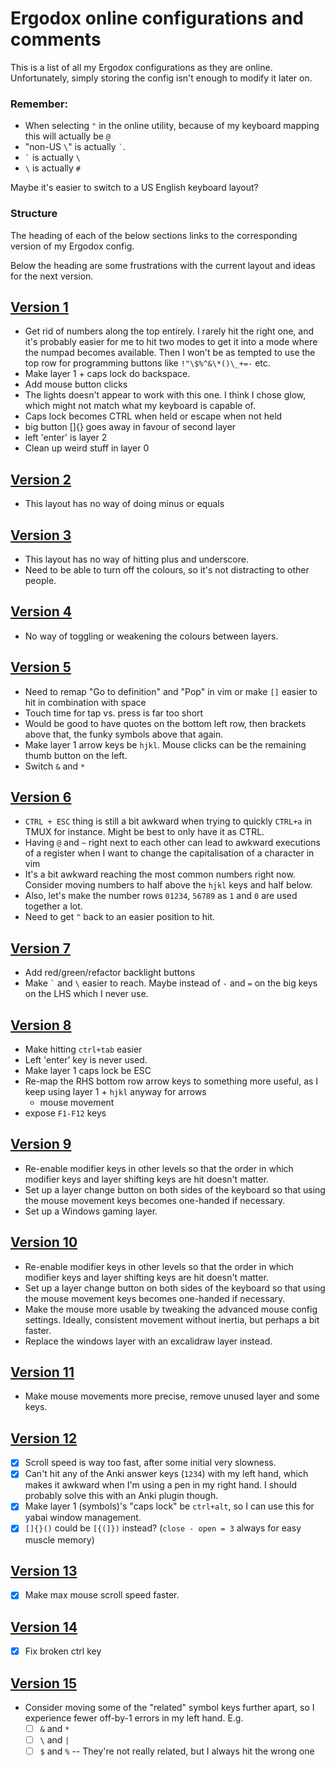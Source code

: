 # Ergodox online configurations and comments

This is a list of all my Ergodox configurations as they are online.
Unfortunately, simply storing the config isn't enough to modify it later on.

### Remember:

<!-- TODO: Is this still true? -->

- When selecting `"` in the online utility, because of my keyboard mapping this will actually be `@`
- "non-US `\`" is actually `` ` ``.
- `` ` `` is actually `\`
- `\` is actually `#`

Maybe it's easier to switch to a US English keyboard layout?

### Structure

The heading of each of the below sections links to the corresponding version of my Ergodox config.

Below the heading are some frustrations with the current layout and ideas for the next version.

## [Version 1](https://configure.ergodox-ez.com/ergodox-ez/layouts/gaAw4/latest/1)

- Get rid of numbers along the top entirely. I rarely hit the right one, and it's probably easier for me to hit two modes to get it into a mode where the numpad becomes available. Then I won't be as tempted to use the top row for programming buttons like `!"\$%^&\*()\_+=-` etc.
- Make layer 1 + caps lock do backspace.
- Add mouse button clicks
- The lights doesn't appear to work with this one. I think I chose glow, which might not match what my keyboard is capable of.
- Caps lock becomes CTRL when held or escape when not held
- big button []{} goes away in favour of second layer
- left 'enter' is layer 2
- Clean up weird stuff in layer 0

## [Version 2](https://configure.ergodox-ez.com/ergodox-ez/layouts/XbMwy/latest/2)

- This layout has no way of doing minus or equals

## [Version 3](https://configure.ergodox-ez.com/ergodox-ez/layouts/40E5n/latest/1)

- This layout has no way of hitting plus and underscore.
- Need to be able to turn off the colours, so it's not distracting to other people.

## [Version 4](https://configure.ergodox-ez.com/ergodox-ez/layouts/Rjr55/latest/0)

- No way of toggling or weakening the colours between layers.

## [Version 5](https://configure.ergodox-ez.com/ergodox-ez/layouts/JaQLB/latest/2)

- Need to remap "Go to definition" and "Pop" in vim or make `[]` easier to hit in combination with space
- Touch time for tap vs. press is far too short
- Would be good to have quotes on the bottom left row, then brackets above that, the funky symbols above that again.
- Make layer 1 arrow keys be `hjkl`. Mouse clicks can be the remaining thumb button on the left.
- Switch `&` and `*`

## [Version 6](https://configure.ergodox-ez.com/ergodox-ez/layouts/9DKbW/latest/1)

- `CTRL + ESC` thing is still a bit awkward when trying to quickly `CTRL+a` in TMUX for instance. Might be best to only have it as CTRL.
- Having `@` and `~` right next to each other can lead to awkward executions of a register when I want to change the capitalisation of a character in vim
- It's a bit awkward reaching the most common numbers right now. Consider moving numbers to half above the `hjkl` keys and half below.
- Also, let's make the number rows `01234`, `56789` as `1` and `0` are used together a lot.
- Need to get `^` back to an easier position to hit.

## [Version 7](https://configure.ergodox-ez.com/ergodox-ez/layouts/bv5gg/latest/0)

- Add red/green/refactor backlight buttons
- Make `` ` `` and `\` easier to reach. Maybe instead of `-` and `=` on the big keys on the LHS which I never use.

## [Version 8](https://configure.ergodox-ez.com/ergodox-ez/layouts/x9Jqo/latest/0)

- Make hitting `ctrl+tab` easier
- Left 'enter' key is never used.
- Make layer 1 caps lock be ESC
- Re-map the RHS bottom row arrow keys to something more useful, as I keep using layer 1 + `hjkl` anyway for arrows
  - mouse movement
- expose `F1-F12` keys

## [Version 9](https://configure.ergodox-ez.com/ergodox-ez/layouts/Jwj5m/latest/1)

- Re-enable modifier keys in other levels so that the order in which modifier keys and layer shifting keys are hit doesn't matter.
- Set up a layer change button on both sides of the keyboard so that using the mouse movement keys becomes one-handed if necessary.
- Set up a Windows gaming layer.

## [Version 10](https://configure.ergodox-ez.com/ergodox-ez/layouts/53oKe/latest/3)

- Re-enable modifier keys in other levels so that the order in which modifier keys and layer shifting keys are hit doesn't matter.
- Set up a layer change button on both sides of the keyboard so that using the mouse movement keys becomes one-handed if necessary.
- Make the mouse more usable by tweaking the advanced mouse config settings. Ideally, consistent movement without inertia, but perhaps a bit faster.
- Replace the windows layer with an excalidraw layer instead.

## [Version 11](https://configure.zsa.io/ergodox-ez/layouts/ZDnb5/latest/0)

- Make mouse movements more precise, remove unused layer and some keys.

## [Version 12](https://configure.zsa.io/ergodox-ez/layouts/A0r90/latest/0)

- [x] Scroll speed is way too fast, after some initial very slowness.
- [x] Can't hit any of the Anki answer keys (`1234`) with my left hand, which makes it awkward when I'm using a pen in my right hand. I should probably solve this with an Anki plugin though.
- [x] Make layer 1 (symbols)'s "caps lock" be `ctrl+alt`, so I can use this for yabai window management.
- [x] `[]{}()` could be `[{(]})` instead? (`close - open = 3` always for easy muscle memory)

## [Version 13](https://configure.zsa.io/ergodox-ez/layouts/oyvow/latest/1)

- [x] Make max mouse scroll speed faster.

## [Version 14]()

- [x] Fix broken ctrl key

## [Version 15](https://configure.zsa.io/ergodox-ez/layouts/M4BLo/latest/0)

- Consider moving some of the "related" symbol keys further apart, so I experience fewer off-by-1 errors in my left hand. E.g.
  - [ ] `&` and `*`
  - [ ] `\` and `|`
  - [ ] `$` and `%` -- They're not really related, but I always hit the wrong one
